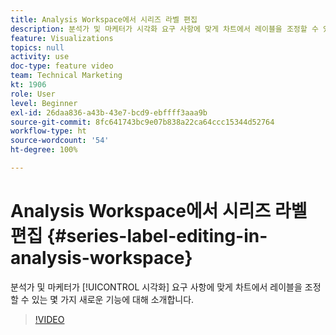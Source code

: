 ```yaml
---
title: Analysis Workspace에서 시리즈 라벨 편집
description: 분석가 및 마케터가 시각화 요구 사항에 맞게 차트에서 레이블을 조정할 수 있는 몇 가지 새로운 기능에 대해 소개합니다.
feature: Visualizations
topics: null
activity: use
doc-type: feature video
team: Technical Marketing
kt: 1906
role: User
level: Beginner
exl-id: 26daa836-a43b-43e7-bcd9-ebffff3aaa9b
source-git-commit: 8fc641743bc9e07b838a22ca64ccc15344d52764
workflow-type: ht
source-wordcount: '54'
ht-degree: 100%

---
```


# Analysis Workspace에서 시리즈 라벨 편집 {#series-label-editing-in-analysis-workspace}

분석가 및 마케터가 [!UICONTROL 시각화] 요구 사항에 맞게 차트에서 레이블을 조정할 수 있는 몇 가지 새로운 기능에 대해 소개합니다.

>[!VIDEO](https://video.tv.adobe.com/v/23728/?quality=12&learn=on)
